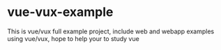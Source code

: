 # vue-vux-example
This is vue/vux full example project, include web and webapp examples using vue/vux, hope to help your to study vue
